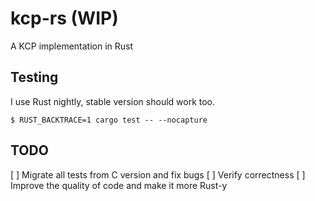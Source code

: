 # kcp-rs (WIP)
A KCP implementation in Rust

## Testing
I use Rust nightly, stable version should work too.
```
$ RUST_BACKTRACE=1 cargo test -- --nocapture
```

## TODO
[ ] Migrate all tests from C version and fix bugs
[ ] Verify correctness
[ ] Improve the quality of code and make it more Rust-y
